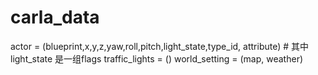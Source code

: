 # carla_data

actor = (blueprint,x,y,z,yaw,roll,pitch,light_state,type_id, attribute) # 其中light_state 是一组flags
traffic_lights = ()
world_setting = (map, weather)